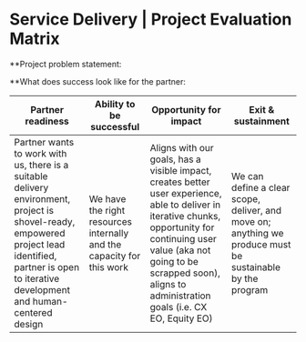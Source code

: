 # Service Delivery | Project Evaluation Matrix

**Project problem statement:

**What does success look like for the partner:

| Partner readiness | Ability to be successful | Opportunity for impact | Exit & sustainment |
| ----------------- | ------------------------ | ---------------------- | ------------------ |
| Partner wants to work with us, there is a suitable delivery environment, project is shovel-ready, empowered project lead identified, partner is open to iterative development and human-centered design | We have the right resources internally and the capacity for this work | Aligns with our goals, has a visible impact, creates better user experience, able to deliver in iterative chunks, opportunity for continuing user value (aka not going to be scrapped soon), aligns to administration goals (i.e. CX EO, Equity EO) | We can define a clear scope, deliver, and move on; anything we produce must be sustainable by the program | 
